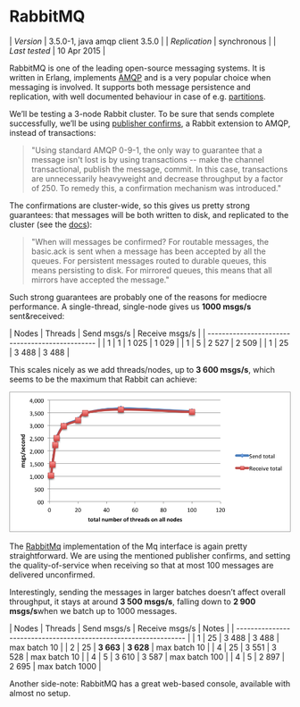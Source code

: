 
# RabbitMQ

| *Version*     | 3.5.0-1, java amqp client 3.5.0 |
| *Replication* | synchronous |
| *Last tested* | 10 Apr 2015 |

RabbitMQ is one of the leading open-source messaging systems. It is written in Erlang, implements [AMQP](http://www.amqp.org/) and is a very popular choice when messaging is involved. It supports both message persistence and replication, with well documented behaviour in case of e.g. [partitions](http://www.rabbitmq.com/clustering.html).

We’ll be testing a 3-node Rabbit cluster. To be sure that sends complete successfully, we’ll be using [publisher confirms](http://www.rabbitmq.com/confirms.html), a Rabbit extension to AMQP, instead of transactions:

> "Using standard AMQP 0-9-1, the only way to guarantee that a message isn't lost is by using transactions -- make the channel transactional, publish the message, commit. In this case, transactions are unnecessarily heavyweight and decrease throughput by a factor of 250. To remedy this, a confirmation mechanism was introduced."

The confirmations are cluster-wide, so this gives us pretty strong guarantees: that messages will be both written to disk, and replicated to the cluster (see the [docs](http://www.rabbitmq.com/ha.html)):

> "When will messages be confirmed?
For routable messages, the basic.ack is sent when a message has been accepted by all the queues. For persistent messages routed to durable queues, this means persisting to disk. For mirrored queues, this means that all mirrors have accepted the message."

Such strong guarantees are probably one of the reasons for mediocre performance. A single-thread, single-node gives us **1000 msgs/s** sent&received: 

| Nodes | Threads  | Send msgs/s | Receive msgs/s |
| ----------------------------------------------- |
| 1     | 1        | 1 025       | 1 029          |
| 1     | 5        | 2 527       | 2 509          |
| 1     | 25       | 3 488       | 3 488          |

This scales nicely as we add threads/nodes, up to **3 600 msgs/s**, which seems to be the maximum that Rabbit can achieve:

![RabbitMQ](/img/mqperf/rabbit1.png)

The [RabbitMq](https://github.com/adamw/mqperf/blob/master/src/main/scala/com/softwaremill/mqperf/mq/RabbitMq.scala) implementation of the Mq interface is again pretty straightforward. We are using the mentioned publisher confirms, and setting the quality-of-service when receiving so that at most 100 messages are delivered unconfirmed.

Interestingly, sending the messages in larger batches doesn’t affect overall throughput, it stays at around **3 500 msgs/s**, falling down to **2 900 msgs/s**when we batch up to 1000 messages.

| Nodes | Threads  | Send msgs/s | Receive msgs/s | Notes          |
| ---------------------------------------------------------------- |
| 1     | 25       | 3 488       | 3 488          | max batch 10   |
| 2     | 25       | **3 663**   | **3 628**      | max batch 10   |
| 4     | 25       | 3 551       | 3 528          | max batch 10   |
| 4     | 5        | 3 610       | 3 587          | max batch 100  |
| 4     | 5        | 2 897       | 2 695          | max batch 1000 |

Another side-note: RabbitMQ has a great web-based console, available with almost no setup.
